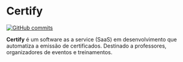 # Certify

[![GitHub commits](https://img.shields.io/github/commit-activity/y/rafawga/Certify)](https://github.com/rafawga/Certify/commits/main)

**Certify** é um software as a service (SaaS) em desenvolvimento que automatiza a emissão de certificados. Destinado a professores, organizadores de eventos e treinamentos.
